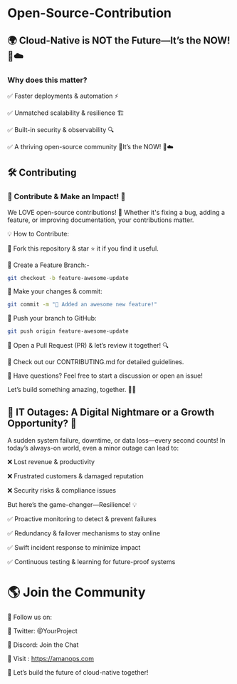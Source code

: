 # Open-Source-Contribution

## 🌍 Cloud-Native is NOT the Future—It’s the NOW! 🚀☁️

### Why does this matter?

✅ Faster deployments & automation ⚡

✅ Unmatched scalability & resilience 🏗️

✅ Built-in security & observability 🔍

✅ A thriving open-source community 🤝It’s the NOW! 🚀☁️

## 🛠️ Contributing

### 🤝 Contribute & Make an Impact! 🚀

We LOVE open-source contributions! 🎉 Whether it's fixing a bug, adding a feature, or improving documentation, your contributions matter.

💡 How to Contribute:

🔹 Fork this repository & star ⭐ it if you find it useful.

🔹 Create a Feature Branch:-

```bash
git checkout -b feature-awesome-update
````
🔹 Make your changes & commit:

````bash
git commit -m "🚀 Added an awesome new feature!"
````
🔹 Push your branch to GitHub:

````bash
git push origin feature-awesome-update
````
🔹 Open a Pull Request (PR) & let’s review it together! 🔍

📖 Check out our CONTRIBUTING.md for detailed guidelines.

💬 Have questions? Feel free to start a discussion or open an issue!

Let’s build something amazing, together. 🚀🔥

 ## 🚨 IT Outages: A Digital Nightmare or a Growth Opportunity? 🚨

A sudden system failure, downtime, or data loss—every second counts! In today’s always-on world, even a minor outage can lead to:

❌ Lost revenue & productivity

❌ Frustrated customers & damaged reputation

❌ Security risks & compliance issues

But here’s the game-changer—Resilience! 💡

✅ Proactive monitoring to detect & prevent failures

✅ Redundancy & failover mechanisms to stay online

✅ Swift incident response to minimize impact

✅ Continuous testing & learning for future-proof systems

# 🌎 Join the Community

📢 Follow us on:

🔹 Twitter: @YourProject

🔹 Discord: Join the Chat

🔹 Visit : https://amanops.com

🚀 Let’s build the future of cloud-native together!
 
